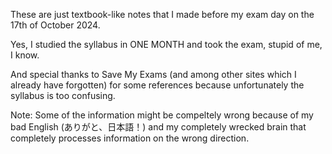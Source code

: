 These are just textbook-like notes that I made before my exam day on the 17th of October 2024.

Yes, I studied the syllabus in ONE MONTH and took the exam, stupid of me, I know.

And special thanks to Save My Exams (and among other sites which I already have forgotten) for some references because unfortunately the syllabus is too confusing.

Note: Some of the information might be compeltely wrong because of my bad English (ありがと、日本語！) and my completely wrecked brain that completely processes information on the wrong direction.